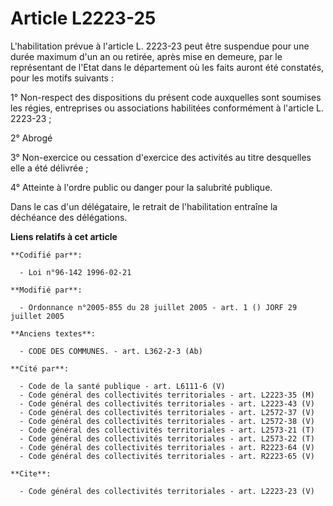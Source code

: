 # Article L2223-25

L'habilitation prévue à l'article L. 2223-23 peut être suspendue pour une durée maximum d'un an ou retirée, après mise en
demeure, par le représentant de l'Etat dans le département où les faits auront été constatés, pour les motifs suivants : 

1° Non-respect des dispositions du présent code auxquelles sont soumises les régies, entreprises ou associations habilitées
conformément à l'article L. 2223-23 ; 

2° Abrogé 

3° Non-exercice ou cessation d'exercice des activités au titre desquelles elle a été délivrée ; 

4° Atteinte à l'ordre public ou danger pour la salubrité publique. 

Dans le cas d'un délégataire, le retrait de l'habilitation entraîne la déchéance des délégations.

**Liens relatifs à cet article**

	**Codifié par**:

	  - Loi n°96-142 1996-02-21

	**Modifié par**:

	  - Ordonnance n°2005-855 du 28 juillet 2005 - art. 1 () JORF 29 juillet 2005

	**Anciens textes**:

	  - CODE DES COMMUNES. - art. L362-2-3 (Ab)

	**Cité par**:

	  - Code de la santé publique - art. L6111-6 (V)
	  - Code général des collectivités territoriales - art. L2223-35 (M)
	  - Code général des collectivités territoriales - art. L2223-43 (V)
	  - Code général des collectivités territoriales - art. L2572-37 (V)
	  - Code général des collectivités territoriales - art. L2572-38 (V)
	  - Code général des collectivités territoriales - art. L2573-21 (T)
	  - Code général des collectivités territoriales - art. L2573-22 (T)
	  - Code général des collectivités territoriales - art. R2223-64 (V)
	  - Code général des collectivités territoriales - art. R2223-65 (V)

	**Cite**:

	  - Code général des collectivités territoriales - art. L2223-23 (V)
